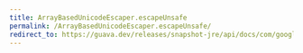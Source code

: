 ```yaml
---
title: ArrayBasedUnicodeEscaper.escapeUnsafe
permalink: /ArrayBasedUnicodeEscaper.escapeUnsafe/
redirect_to: https://guava.dev/releases/snapshot-jre/api/docs/com/google/common/escape/ArrayBasedUnicodeEscaper.html#escapeUnsafe-int-
---
```


